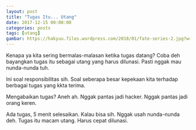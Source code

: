 ```yaml
---
layout: post
title: "Tugas Itu... Utang"
date: 2017-12-15 00:00:00
categories: posts
tags: [utang]
gambar: https://hakyuu.files.wordpress.com/2018/01/fate-series-2.jpg?w=474
---
```


Kenapa ya kita sering bermalas-malasan ketika tugas datang? Coba deh bayangkan tugas itu sebagai utang yang harus dilunasi. Pasti nggak mau nunda-nunda tuh.

Ini soal responsibilitas sih. Soal seberapa besar kepekaan kita terhadap berbagai tugas yang kkta terima.

Mengabaikan tugas? Aneh ah. Nggak pantas jadi hacker. Nggak pantas jadi orang keren.

Ada tugas, 5 menit selesaikan. Kalau bisa sih. Nggak usah nunda-nunda deh. Tugas itu macam utang. Harus cepat dilunasi.